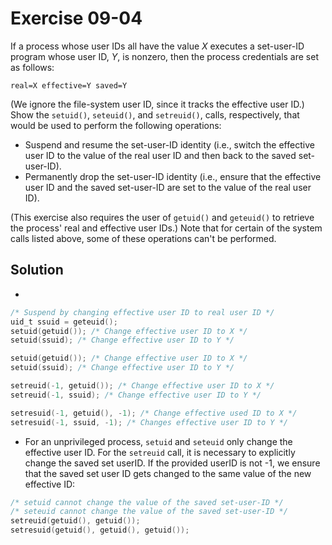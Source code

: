 # Exercise 09-04

If a process whose user IDs all have the value *X* executes a set-user-ID program
whose user ID, *Y*, is nonzero, then the process credentials are set as follows:

```
real=X effective=Y saved=Y
```

(We ignore the file-system user ID, since it tracks the effective user ID.) Show
the `setuid()`, `seteuid()`, and `setreuid()`, calls, respectively, that would
be used to perform the following operations:

- Suspend and resume the set-user-ID identity (i.e., switch the effective user ID
to the value of the real user ID and then back to the saved set-user-ID).
- Permanently drop the set-user-ID identity (i.e., ensure that the effective
user ID and the saved set-user-ID are set to the value of the real user ID).

(This exercise also requires the user of `getuid()` and `geteuid()` to retrieve
the process' real and effective user IDs.) Note that for certain of the system
calls listed above, some of these operations can't be performed.

## Solution

- 

```c
/* Suspend by changing effective user ID to real user ID */
uid_t ssuid = geteuid();
setuid(getuid()); /* Change effective user ID to X */
setuid(ssuid); /* Change effective user ID to Y */

setuid(getuid()); /* Change effective user ID to X */
setuid(ssuid); /* Change effective user ID to Y */

setreuid(-1, getuid()); /* Change effective user ID to X */
setreuid(-1, ssuid); /* Change effective user ID to Y */

setresuid(-1, getuid(), -1); /* Change effective used ID to X */
setresuid(-1, ssuid, -1); /* Changes effective user ID to Y */
```

- For an unprivileged process, `setuid` and `seteuid` only change the
effective user ID. For the `setreuid` call, it is necessary to explicitly
change the saved set userID. If the provided userID is not -1, we ensure
that the saved set user ID gets changed to the same value of the new
effective ID:

```c
/* setuid cannot change the value of the saved set-user-ID */
/* seteuid cannot change the value of the saved set-user-ID */
setreuid(getuid(), getuid());
setresuid(getuid(), getuid(), getuid());
```
